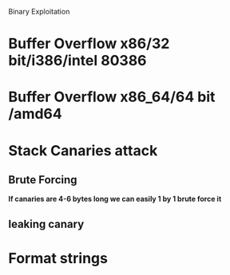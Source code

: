 Binary Exploitation



# Buffer Overflow x86/32 bit/i386/intel 80386

# Buffer Overflow x86_64/64 bit /amd64

# Stack Canaries attack

## Brute Forcing

**If canaries are 4-6 bytes long we can easily 1 by 1 brute force it**

## leaking canary



# Format strings
